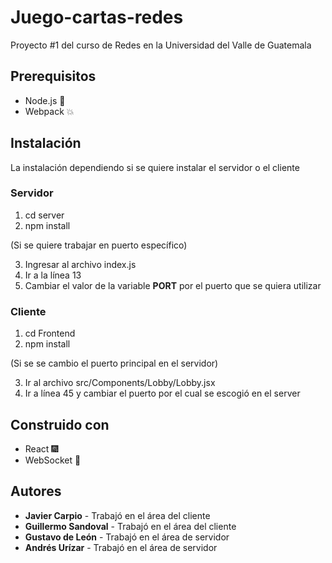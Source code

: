 # Juego-cartas-redes
Proyecto #1 del curso de Redes en la Universidad del Valle de Guatemala

## Prerequisitos
* Node.js :rocket:
* Webpack :boom:

## Instalación
La instalación dependiendo si se quiere instalar el servidor o el cliente

### Servidor
1. cd server
2. npm install

(Si se quiere trabajar en puerto específico)

3. Ingresar al archivo index.js
4. Ir a la línea 13
5. Cambiar el valor de la variable **PORT** por el puerto que se quiera utilizar

### Cliente
1. cd Frontend
2. npm install 

(Si se se cambio el puerto principal en el servidor)

3. Ir al archivo src/Components/Lobby/Lobby.jsx
4. Ir a línea 45 y cambiar el puerto por el cual se escogió en el server


## Construido con
* React :fireworks:
* WebSocket :signal_strength:

## Autores
* **Javier Carpio** - Trabajó en el área del cliente 
* **Guillermo Sandoval** - Trabajó en el área del cliente
* **Gustavo de León** - Trabajó en el área de servidor
* **Andrés Urízar** - Trabajó en el área de servidor
